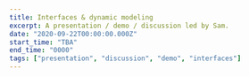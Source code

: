 ```yaml
---
title: Interfaces & dynamic modeling
excerpt: A presentation / demo / discussion led by Sam.
date: "2020-09-22T00:00:00.000Z"
start_time: "TBA"
end_time: "0000"
tags: ["presentation", "discussion", "demo", "interfaces"]
---
```

